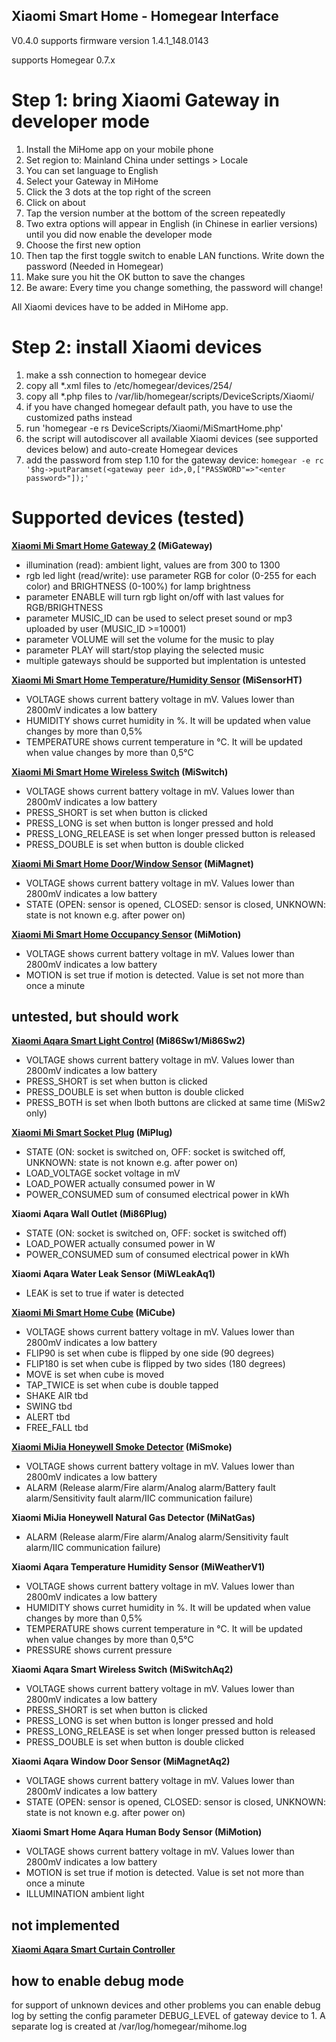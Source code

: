 ## Xiaomi Smart Home - Homegear Interface
V0.4.0 supports firmware version 1.4.1_148.0143

supports Homegear 0.7.x 

# Step 1: bring Xiaomi Gateway in developer mode #

1. Install the MiHome app on your mobile phone
2. Set region to: Mainland China under settings > Locale
3. You can set language to English
4. Select your Gateway in MiHome
5. Click the 3 dots at the top right of the screen
6. Click on about
7. Tap the version number at the bottom of the screen repeatedly
8. Two extra options will appear in English (in Chinese in earlier versions) until you did now enable the developer mode
9. Choose the first new option
10. Then tap the first toggle switch to enable LAN functions. Write down the password (Needed in Homegear)
11. Make sure you hit the OK button to save the  changes
12. Be aware: Every time you change something, the password will change!

All Xiaomi devices have to be added in MiHome app.

# Step 2: install Xiaomi devices #
1. make a ssh connection to homegear device
2. copy all *.xml files to /etc/homegear/devices/254/
3. copy all *.php files to /var/lib/homegear/scripts/DeviceScripts/Xiaomi/
4. if you have changed homegear default path, you have to use the customized paths instead
5. run 'homegear -e rs DeviceScripts/Xiaomi/MiSmartHome.php'
6. the script will autodiscover all available Xiaomi devices (see supported devices below) and auto-create Homegear devices
7. add the password from step 1.10 for the gateway device: `homegear -e rc '$hg->putParamset(<gateway peer id>,0,["PASSWORD"=>"<enter password>"]);'`

# Supported devices (tested)

**[Xiaomi Mi Smart Home Gateway 2](https://xiaomi-mi.com/mi-smart-home/xiaomi-mi-gateway-2/) (MiGateway)**

- illumination (read): ambient light, values are from 300 to 1300
- rgb led light (read/write): use parameter RGB for color (0-255 for each color) and BRIGHTNESS (0-100%) for lamp brightness
- parameter ENABLE will turn rgb light on/off with last values for RGB/BRIGHTNESS
- parameter MUSIC_ID can be used to select preset sound or mp3 uploaded by user (MUSIC_ID >=10001)
- parameter VOLUME will set the volume for the music to play
- parameter PLAY will start/stop playing the selected music
- multiple gateways should be supported but implentation is untested

**[Xiaomi Mi Smart Home Temperature/Humidity Sensor](https://xiaomi-mi.com/sockets-and-sensors/xiaomi-mi-temperature-humidity-sensor/) (MiSensorHT)**

- VOLTAGE shows current battery voltage in mV. Values lower than 2800mV indicates a low battery
- HUMIDITY shows curret humidity in %. It will be updated when value changes by more than 0,5%
- TEMPERATURE shows current temperature in °C. It will be updated when value changes by more than 0,5°C

**[Xiaomi Mi Smart Home Wireless Switch](https://xiaomi-mi.com/sockets-and-sensors/xiaomi-mi-wireless-switch/) (MiSwitch)**

- VOLTAGE shows current battery voltage in mV. Values lower than 2800mV indicates a low battery
- PRESS_SHORT is set when button is clicked 
- PRESS_LONG is set when button is longer pressed and hold 
- PRESS_LONG_RELEASE is set when longer pressed button is released
- PRESS_DOUBLE is set when button is double clicked
  
**[Xiaomi Mi Smart Home Door/Window Sensor](https://xiaomi-mi.com/sockets-and-sensors/xiaomi-mi-door-window-sensors/) (MiMagnet)**

- VOLTAGE shows current battery voltage in mV. Values lower than 2800mV indicates a low battery
- STATE (OPEN: sensor is opened, CLOSED: sensor is closed, UNKNOWN: state is not known e.g. after power on)

**[Xiaomi Mi Smart Home Occupancy Sensor](https://xiaomi-mi.com/sockets-and-sensors/xiaomi-mi-occupancy-sensor/) (MiMotion)**

- VOLTAGE shows current battery voltage in mV. Values lower than 2800mV indicates a low battery
- MOTION is set true if motion is detected. Value is set not more than once a minute

## untested, but should work ##
**[Xiaomi Aqara Smart Light Control](https://xiaomi-mi.com/sockets-and-sensors/xiaomi-aqara-smart-light-control-set/) (Mi86Sw1/Mi86Sw2)**

- VOLTAGE shows current battery voltage in mV. Values lower than 2800mV indicates a low battery
- PRESS_SHORT is set when button is clicked 
- PRESS_DOUBLE is set when button is double clicked
- PRESS_BOTH is set when lboth buttons are clicked at same time (MiSw2 only)

**[Xiaomi Mi Smart Socket Plug](https://xiaomi-mi.com/sockets-and-sensors/xiaomi-mi-smart-socket-plug/) (MiPlug)**
- STATE (ON: socket is switched on, OFF: socket is switched off, UNKNOWN: state is not known e.g. after power on)
- LOAD_VOLTAGE socket voltage in mV
- LOAD_POWER actually consumed power in W
- POWER_CONSUMED sum of consumed electrical power in kWh

**Xiaomi Aqara Wall Outlet (Mi86Plug)**

- STATE (ON: socket is switched on, OFF: socket is switched off)
- LOAD_POWER actually consumed power in W
- POWER_CONSUMED sum of consumed electrical power in kWh

**Xiaomi Aqara Water Leak Sensor (MiWLeakAq1)**

- LEAK is set to true if water is detected

**[Xiaomi Mi Smart Home Cube](https://xiaomi-mi.com/sockets-and-sensors/xiaomi-mi-smart-home-cube-white/) (MiCube)**

- VOLTAGE shows current battery voltage in mV. Values lower than 2800mV indicates a low battery
- FLIP90 is set when cube is flipped by one side (90 degrees)
- FLIP180 is set when cube is flipped by two sides (180 degrees)
- MOVE is set when cube is moved
- TAP_TWICE is set when cube is double tapped 
- SHAKE AIR tbd 
- SWING tbd
- ALERT tbd 
- FREE_FALL tbd

**[Xiaomi MiJia Honeywell Smoke Detector](https://xiaomi-mi.com/sockets-and-sensors/xiaomi-mijia-honeywell-smoke-detector-white/) (MiSmoke)**

- VOLTAGE shows current battery voltage in mV. Values lower than 2800mV indicates a low battery
- ALARM (Release alarm/Fire alarm/Analog alarm/Battery fault alarm/Sensitivity fault alarm/IIC communication failure)

**Xiaomi MiJia Honeywell Natural Gas Detector (MiNatGas)**

- ALARM (Release alarm/Fire alarm/Analog alarm/Sensitivity fault alarm/IIC communication failure)

**Xiaomi Aqara Temperature Humidity Sensor (MiWeatherV1)**

- VOLTAGE shows current battery voltage in mV. Values lower than 2800mV indicates a low battery
- HUMIDITY shows curret humidity in %. It will be updated when value changes by more than 0,5%
- TEMPERATURE shows current temperature in °C. It will be updated when value changes by more than 0,5°C
- PRESSURE shows current pressure 

**Xiaomi Aqara Smart Wireless Switch (MiSwitchAq2)**

- VOLTAGE shows current battery voltage in mV. Values lower than 2800mV indicates a low battery
- PRESS_SHORT is set when button is clicked 
- PRESS_LONG is set when button is longer pressed and hold 
- PRESS_LONG_RELEASE is set when longer pressed button is released
- PRESS_DOUBLE is set when button is double clicked
  
**Xiaomi Aqara Window Door Sensor (MiMagnetAq2)**

- VOLTAGE shows current battery voltage in mV. Values lower than 2800mV indicates a low battery
- STATE (OPEN: sensor is opened, CLOSED: sensor is closed, UNKNOWN: state is not known e.g. after power on)

**Xiaomi Smart Home Aqara Human Body Sensor (MiMotion)**

- VOLTAGE shows current battery voltage in mV. Values lower than 2800mV indicates a low battery
- MOTION is set true if motion is detected. Value is set not more than once a minute
- ILLUMINATION ambient light

## not implemented ##

**[Xiaomi Aqara Smart Curtain Controller](https://xiaomi-mi.com/sockets-and-sensors/xiaomi-aqara-smart-curtain-controller-white/)**

## how to enable debug mode ##
for support of unknown devices and other problems you can enable debug log by setting the config parameter DEBUG_LEVEL of gateway device to 1.
A separate log is created at /var/log/homegear/mihome.log

